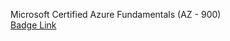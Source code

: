 Microsoft Certified Azure Fundamentals (AZ - 900)  
[Badge Link](https://www.credly.com/badges/babd329b-3503-4431-b7b6-6fe16a0b52d3/public_url)
